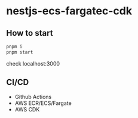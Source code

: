 # nestjs-ecs-fargatec-cdk

## How to start

```bash
pnpm i
pnpm start
```

check localhost:3000

## CI/CD

- Github Actions
- AWS ECR/ECS/Fargate
- AWS CDK

```

```
